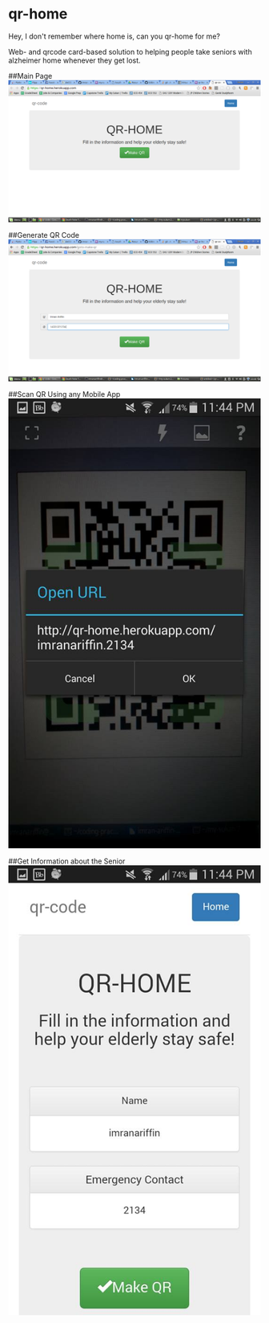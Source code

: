 # qr-home
Hey, I don't remember where home is, can you qr-home for me?

Web- and qrcode card-based solution to helping people take seniors with alzheimer home whenever they get lost.

##Main Page
![tag](https://raw.githubusercontent.com/imranariffin/qr-home/master/qr-home-main.png)

##Generate QR Code
![tag](https://raw.githubusercontent.com/imranariffin/qr-home/master/qr-home-makeqr.png)

##Scan QR Using any Mobile App
![tag](https://raw.githubusercontent.com/imranariffin/qr-home/master/qr-home-qr.png)

##Get Information about the Senior
![tag](https://raw.githubusercontent.com/imranariffin/qr-home/master/qr-home-result.png)
